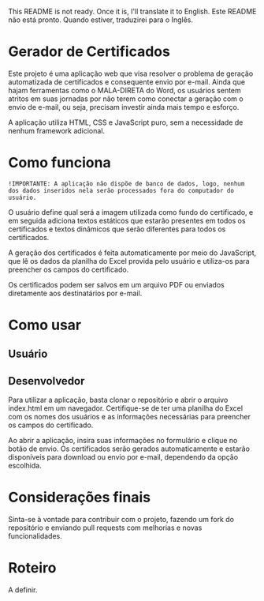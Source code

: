 This README is not ready. Once it is, I'll translate it to English.
Este README não está pronto. Quando estiver, traduzirei para o Inglês.

# Gerador de Certificados

Este projeto é uma aplicação web que visa resolver o problema de geração automatizada de certificados e consequente envio por e-mail. Ainda que hajam ferramentas como o MALA-DIRETA do Word, os usuários sentem atritos em suas jornadas por não terem como conectar a geração com o envio de e-mail, ou seja, precisam investir ainda mais tempo e esforço.

A aplicação utiliza HTML, CSS e JavaScript puro, sem a necessidade de nenhum framework adicional.

# Como funciona

``` !IMPORTANTE: A aplicação não dispõe de banco de dados, logo, nenhum dos dados inseridos nela serão processados fora do computador do usuário. ```

O usuário define qual será a imagem utilizada como fundo do certificado, e em seguida adiciona textos estáticos que estarão presentes em todos os certificados e textos dinâmicos que serão diferentes para todos os certificados.

A geração dos certificados é feita automaticamente por meio do JavaScript, que lê os dados da planilha do Excel provida pelo usuário e utiliza-os para preencher os campos do certificado. 

Os certificados podem ser salvos em um arquivo PDF ou enviados diretamente aos destinatários por e-mail.

# Como usar

## Usuário

## Desenvolvedor

Para utilizar a aplicação, basta clonar o repositório e abrir o arquivo index.html em um navegador. Certifique-se de ter uma planilha do Excel com os nomes dos usuários e as informações necessárias para preencher os campos do certificado.

Ao abrir a aplicação, insira suas informações no formulário e clique no botão de envio. Os certificados serão gerados automaticamente e estarão disponíveis para download ou envio por e-mail, dependendo da opção escolhida.

# Considerações finais

Sinta-se à vontade para contribuir com o projeto, fazendo um fork do repositório e enviando pull requests com melhorias e novas funcionalidades.

# Roteiro

A definir.